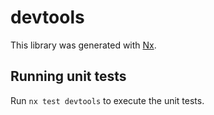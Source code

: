 # devtools

This library was generated with [Nx](https://nx.dev).

## Running unit tests

Run `nx test devtools` to execute the unit tests.
